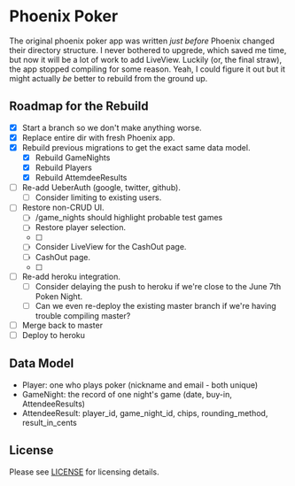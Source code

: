 # Phoenix Poker

The original phoenix poker app was written _just before_ Phoenix
changed their directory structure. I never bothered to upgrede,
which saved me time, but now it will be a lot of work to add LiveView.
Luckily (or, the final straw), the app stopped compiling for some reason.
Yeah, I could figure it out but it might actually _be_ better to 
rebuild from the ground up. 

## Roadmap for the Rebuild

* [x] Start a branch so we don't make anything worse.
* [x] Replace entire dir with fresh Phoenix app.
* [x] Rebuild previous migrations to get the exact same data model.
  * [x] Rebuild GameNights
  * [x] Rebuild Players
  * [x] Rebuild AttemdeeResults
* [ ] Re-add UeberAuth (google, twitter, github).
  * [ ] Consider limiting to existing users.
* [ ] Restore non-CRUD UI.
  * [ ] /game_nights should highlight probable test games
  * [ ] Restore player selection.
  * [ ] 
  * [ ] Consider LiveView for the CashOut page.
  * [ ] CashOut page.
  * [ ]
* [ ] Re-add heroku integration.
  * [ ] Consider delaying the push to heroku if we're close to the June 7th Poken Night.
  * [ ] Can we even re-deploy the existing master branch if we're having trouble compiling master? 
* [ ] Merge back to master
* [ ] Deploy to heroku

## Data Model

* Player: one who plays poker (nickname and email - both unique)
* GameNight: the record of one night's game (date, buy-in, AttendeeResults)
* AttendeeResult: player_id, game_night_id, chips, rounding_method, result_in_cents 

## License

Please see [LICENSE](https://github.com/johnb/phoenix_poker/blob/master/LICENSE) for licensing details.
